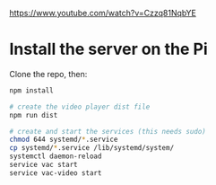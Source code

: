 

https://www.youtube.com/watch?v=Czzq81NqbYE

# Install the server on the Pi

Clone the repo, then:

```sh
npm install

# create the video player dist file
npm run dist

# create and start the services (this needs sudo)
chmod 644 systemd/*.service
cp systemd/*.service /lib/systemd/system/
systemctl daemon-reload
service vac start
service vac-video start
```
